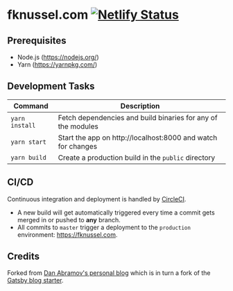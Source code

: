 # fknussel.com [![Netlify Status](https://api.netlify.com/api/v1/badges/779ca632-50c8-4539-8863-230cf7c7cdbc/deploy-status)](https://app.netlify.com/sites/epic-mccarthy-4985de/deploys)

## Prerequisites

-   Node.js (https://nodejs.org/)
-   Yarn (https://yarnpkg.com/)

## Development Tasks

| Command        | Description                                                  |
| -------------- | ------------------------------------------------------------ |
| `yarn install` | Fetch dependencies and build binaries for any of the modules |
| `yarn start`   | Start the app on http://localhost:8000 and watch for changes |
| `yarn build`   | Create a production build in the `public` directory          |

## CI/CD

Continuous integration and deployment is handled by [CircleCI](https://circleci.com/gh/fknussel/fknussel.com).

-   A new build will get automatically triggered every time a commit gets merged in or pushed to **any** branch.
-   All commits to `master` trigger a deployment to the `production` environment: https://fknussel.com.

## Credits

Forked from [Dan Abramov's personal blog](https://github.com/gaearon/overreacted.io) which is in turn a fork of the [Gatsby blog starter](https://github.com/gatsbyjs/gatsby-starter-blog).
